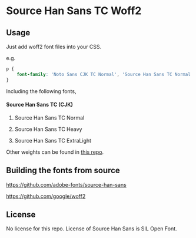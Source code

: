 Source Han Sans TC Woff2
=================================

## Usage

Just add woff2 font files into your CSS.

e.g.

```css
p {
    font-family: 'Noto Sans CJK TC Normal', 'Source Han Sans TC Normal', url('/path/to/SourceHanSansTC-Normal.woff2') format('woff2');
}
```

Including the following fonts,

#### Source Han Sans TC (CJK)

1. Source Han Sans TC Normal

1. Source Han Sans TC Heavy

1. Source Han Sans TC ExtraLight

Other weights can be found in [this repo](https://github.com/magiclen/source-han-sans-tc-woff2).

## Building the fonts from source

https://github.com/adobe-fonts/source-han-sans

https://github.com/google/woff2

## License

No license for this repo. License of Source Han Sans is SIL Open Font.